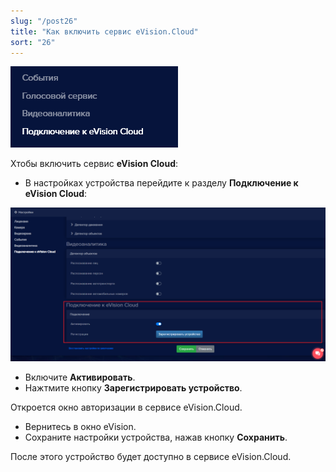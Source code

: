 ```yaml
---
slug: "/post26"
title: "Как включить сервис eVision.Cloud"
sort: "26"
---
```


![](images/Aspose.Words.374291bc-21e0-4dc1-8208-7b6db552d3f3.177.png)



Xтобы включить сервис **eVision Cloud**: 

- В настройках устройства перейдите к разделу **Подключение к eVision Cloud**:

![](images/Подключение.png)

- Включите **Активировать**.
- Нажтмите кнопку **Зарегистрировать устройство**.

Откроется окно авторизации в сервисе eVision.Cloud. 

- Вернитесь в окно eVision.
- Сохраните настройки устройства, нажав кнопку **Сохранить**.

После этого устройство будет доступно в сервисе eVision.Cloud.